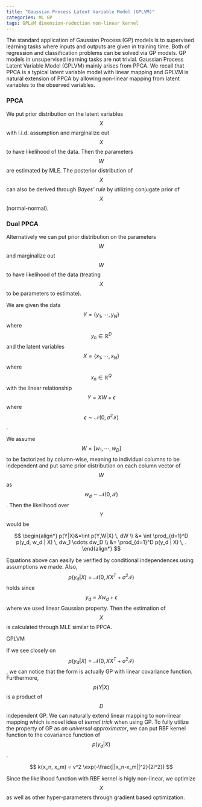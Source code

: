 ```yaml
---
title: "Gaussian Process Latent Variable Model (GPLVM)"
categories: ML GP
tags: GPLVM dimension-reduction non-linear kernel
---
```

The standard application of Gaussian Process (GP) models is to supervised learning tasks where inputs and outputs are given in training time. Both of regression and classification problems can be solved via GP models. GP models in unsupervised learning tasks are not trivial. Gaussian Process Latent Variable Model (GPLVM) mainly arises from PPCA. We recall that PPCA is a typical latent variable model with linear mapping and GPLVM is natural extension of PPCA by allowing non-linear mapping from latent variables to the observed variables.

### PPCA

We put prior distribution on the latent variables $$X$$ with i.i.d. assumption and marginalize out $$X$$ to have likelihood of the data. Then the parameters $$W$$ are estimated by MLE. The posterior distribution of $$X$$ can also be derived through *Bayes' rule* by utilizing conjugate prior of $$X$$ (normal-normal).

### Dual PPCA

Alternatively we can put prior distribution on the parameters $$W$$ and marginalize out $$W$$ to have likelihood of the data (treating $$X$$ to be parameters to estimate).

We are given the data $$Y=\{y_1, \cdots, y_N\}$$ where $$y_n \in \mathbb{R}^D$$ and the latent variables $$X=\{x_1, \cdots, x_N\}$$ where $$x_n \in \mathbb{R}^Q$$ with the linear relationship $$Y=XW+\epsilon$$ where $$\epsilon \sim \mathcal{N}(0, \sigma^2\mathcal{I})$$.

We assume $$W=[w_1, \cdots, w_D]$$ to be factorized by column-wise, meaning to individual columns to be independent and put same prior distribution on each column vector of $$W$$ as $$w_d \sim \mathcal{N}(0, \mathcal{I})$$. Then the likelihood over $$Y$$ would be

$$
\begin{align*}
p(Y|X)&=\int p(Y,W|X) \, dW \\
&= \int \prod_{d=1}^D p(y_d, w_d | X) \, dw_1 \cdots dw_D \\
&= \prod_{d=1}^D p(y_d | X) \, .
\end{align*}
$$


Equations above can easily be verified by conditional independences using assumptions we made. Also, $$p(y_d|X)=\mathcal{N}(0, XX^T + \sigma^2\mathcal{I})$$ holds since $$y_d = Xw_d + \epsilon$$ where we used linear Gaussian property. Then the estimation of $$X$$ is calculated through MLE similar to PPCA.

GPLVM

If we see closely on $$p(y_d|X)=\mathcal{N}(0, XX^T + \sigma^2\mathcal{I})$$, we can notice that the form is actually GP with linear covariance function. Furthermore, $$p(Y|X)$$ is a product of $$D$$ independent GP. We can naturally extend linear mapping to non-linear mapping which is novel idea of *kernel trick* when using GP. To fully utilize the property of GP as *an universal approximator*, we can put RBF kernel function to the covariance function of $$p(y_d|X)$$.

$$
k(x_n, x_m) = v^2 \exp(-\frac{||x_n-x_m||^2}{2l^2})
$$

Since the likelihood function with RBF kernel is higly non-linear, we optimize $$X$$ as well as other hyper-parameters through gradient based optimization.
